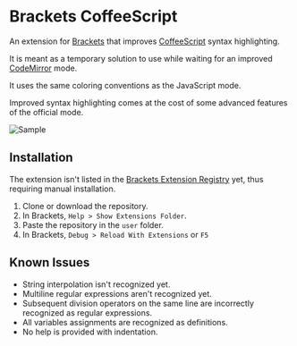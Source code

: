 # Brackets CoffeeScript
An extension for [Brackets](https://github.com/adobe/brackets) that improves [CoffeeScript](https://github.com/jashkenas/coffeescript) syntax highlighting.

It is meant as a temporary solution to use while waiting for an improved [CodeMirror](https://github.com/codemirror/CodeMirror) mode.

It uses the same coloring conventions as the JavaScript mode.

Improved syntax highlighting comes at the cost of some advanced features of the official mode.

![Sample](http://i.imgur.com/EW9VXko.png)

## Installation
The extension isn't listed in the [Brackets Extension Registry](https://brackets-registry.aboutweb.com/) yet, thus requiring manual installation.

1. Clone or download the repository.
2. In Brackets, `Help > Show Extensions Folder`.
3. Paste the repository in the `user` folder.
4. In Brackets, `Debug > Reload With Extensions` or `F5`

## Known Issues
* String interpolation isn't recognized yet.
* Multiline regular expressions aren't recognized yet.
* Subsequent division operators on the same line are incorrectly recognized as regular expressions.
* All variables assignments are recognized as definitions.
* No help is provided with indentation.
